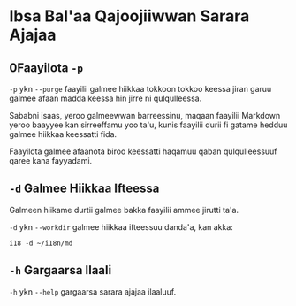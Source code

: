 # Ibsa Bal'aa Qajoojiiwwan Sarara Ajajaa

## 0Faayilota `-p`

`-p` ykn `--purge` faayilii galmee hiikkaa tokkoon tokkoo keessa jiran garuu galmee afaan madda keessa hin jirre ni qulqulleessa.

Sababni isaas, yeroo galmeewwan barreessinu, maqaan faayilii Markdown yeroo baayyee kan sirreeffamu yoo ta'u, kunis faayilii durii fi gatame hedduu galmee hiikkaa keessatti fida.

Faayilota galmee afaanota biroo keessatti haqamuu qaban qulqulleessuuf qaree kana fayyadami.

## `-d` Galmee Hiikkaa Ifteessa

Galmeen hiikame durtii galmee bakka faayilii ammee jirutti ta'a.

`-d` ykn `--workdir` galmee hiikkaa ifteessuu danda'a, kan akka:

```
i18 -d ~/i18n/md
```

## `-h` Gargaarsa Ilaali

`-h` ykn `--help` gargaarsa sarara ajajaa ilaaluuf.